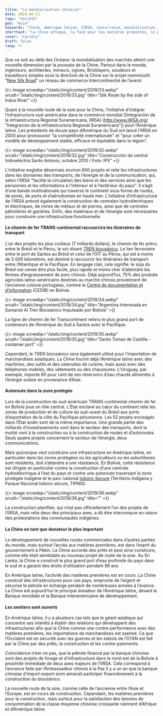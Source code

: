 ```yaml
---
title: "La mondialisation chinoise"
date: 2019-04-21
tags: "Société"
geo: "Asie"
keywords: "Chine, Amérique latine, IIRSA, concurrence, mondialisation, Side Street, infrastructure, commerce mondial, transport, Engerie, communication, Santos, Equador, Bolivie, Pérou"
shorttext: "La Chine attaque, la faim pour les matières premières, le pouvoir et la participation à l’échelle internationale."
cover: "society"
draft: false
lang: fr
---
```


Que ce soit au-delà des Océans: la mondialisation des marchés atteint une nouvelle dimension par la poussée de la Chine. Partout dans le monde, ingénieurs, architectes, mineurs, ogives, Bricklayers, soudeurs et travailleurs simples sous la direction de la Chine sur le projet mammouth "[New Silk Road](http://www.china.org.cn/business/node_7207419.htm "The Silk Road Economic")" un réseau de commerce Intercontinental de l’avenir.

{{< image srcwebp="/static/img/content/2019/33.webp" srcalt="/static/img/content/2019/33.jpg" title="Silk Route by the side of Indus River" >}}

Quant à la nouvelle route de la soie pour la Chine, l’initiative d’intégrer l’infrastructure sud-américaine dans le commerce mondial ([Integración de la infraestructura Regional Suramericana, IIRSA] (http://www.IIRSA.org/ "Integración de la infraestructura Regional Suramericana")) pour l’Amérique latine. Les présidents de douze pays d’Amérique du Sud ont lancé l’IIRSA en 2000 pour promouvoir  "la compétitivité internationale" et "pour créer un modèle de développement stable, efficace et équitable dans la région".

{{< image srcwebp="/static/img/content/2019/32.webp" srcalt="/static/img/content/2019/32.jpg" title="Construcción de central hidroeléctria Santo Antonio, octubre 2010 / Foto: IPS" >}}

L’initiative englobe désormais environ 600 projets et relie les infrastructures dans les domaines des transports, de l’énergie et de la communication, qui, selon l’IIRSA "facilite la circulation des biens et des services ainsi que les personnes et les informations à l’intérieur et à l’extérieur du pays". Il s’agit d’une bande multinationale qui traverse le continent sous forme de routes, de ponts, de ports et d’aérodromes en haute mer. L’initiative d’infrastructure de l’IIRSA prévoit également la construction de centrales hydroélectriques et électriques, de mines de métaux et de pierres, ainsi que de centrales pétrolières et gazières. Enfin, des matériaux et de l’énergie sont nécessaires pour construire une infrastructure fonctionnelle.

#### Le chemin de fer TRANS-continental raccourcira les itinéraires de transport

L’un des projets les plus coûteux (7 milliards dollars), le chemin de fer prévu entre le Brésil et le Pérou, le soi-disant [TREN bioceánico](http://www.IIRSA.org/proyectos/detalle_proyecto.aspx?h=1351 "Tren bioceánico"). Le lien ferroviaire entre le port de Santos au Brésil et celui de l’OIT au Pérou, qui est à moins de 5 000 kilomètres, est destiné à raccourcir les itinéraires de transport entre l’Atlantique et le Pacifique. En langage clair, cela signifie: le soja du Brésil est censé être plus facile, plus rapide et moins cher d’atteindre les fermes d’engraissement de porc chinois. Déjà aujourd’hui, 75% des produits agricoles latino-américains destinés au marché chinois proviennent de l’ancienne colonie portugaise, comme le [Centre de documentation et d’information](https://CEDIB.org/ "CEDIB es una Organización Civil Sin ánimo de lucro que brinda desde 1970 Servicios de Información y consulta documentaire sobre Temas sociales de Bolivia y América Latina con una Mirada Crítica") (CEDIB) en Bolivie.

{{< image srcwebp="/static/img/content/2019/34.webp" srcalt="/static/img/content/2019/34.jpg" title="Argentina Interesada en Sumarse Al Tren Bioceánico Impulsado por Bolivia" >}}

La ligne de chemin de fer Transcontinent reliera le plus grand port de conteneurs de l’Amérique du Sud à Santos avec le Pacifique.

{{< image srcwebp="/static/img/content/2019/35.webp" srcalt="/static/img/content/2019/35.jpg" title="Santo Tomas de Castilla - container port" >}}

Cependant, le TREN bioceánico sera également utilisé pour l’importation de marchandises asiatiques. La Chine fournit déjà l’Amérique latine avec des machines, des outils et des ustensiles de cuisine, mais aussi avec des téléphones mobiles, des vêtements ou des chaussures. L’Uruguay, par exemple, importe 80 pour cent de ses réservoirs d’eau chaude alimentés à l’énergie solaire en provenance d’Asie.

#### Autoroute dans la zone protégée

Lors de la construction du sud-américain TRANS-continental chemin de fer en Bolivie joue un rôle central. L’État enclavé au cœur du continent relie les zones de production et de culture du sud-ouest du Brésil aux ports d’exportation de la côte du Pacifique péruvienne. Les 52 projets envisagés dans l’État andin sont de la même importance. Une grande partie des milliards d’investissements vont dans le secteur des transports, dont la moitié vont à la construction ou à la construction de routes et d’autoroutes. Seuls quatre projets concernent le secteur de l’énergie, deux communications.

Mais quiconque veut construire une infrastructure en Amérique latine, en particulier dans les zones protégées où les agriculteurs ou les autochtones sont résidents, doit s’attendre à une résistance. En Bolivie, cette résistance est dirigée en particulier contre la construction d’une centrale hydroélectrique à l’est du pays et contre une autoroute traversant la zone protégée indigène et le parc national [Isiboro-Secure](http://www.parkswatch.org/parkprofile.php?l=eng&country=bol&park=isnp&page=inf# "Isiboro sécure") (Territorio Indígena y Parque Nacional Isiboro sécure, TIPNIS).

{{< image srcwebp="/static/img/content/2019/36.webp" srcalt="/static/img/content/2019/36.jpg" title="" >}}

La construction planifiée, qui n’est pas officiellement l’un des projets de l’IIRSA, mais relie deux des principaux axes, a dû être interrompue en raison des protestations des communautés indigènes.

#### La Chine en tant que donateur le plus important

Le développement de nouvelles routes commerciales dans d’autres parties du monde, mais surtout l’accès aux matières premières, est dans l’esprit du gouvernement à Pékin. La Chine accorde des prêts et peut ainsi construire, comme elle était semblable au nouveau projet de route de la soie. Au Sri Lanka, la Chine a construit le plus grand port d’eau profonde du pays dans le sud et a garanti des droits d’utilisation pendant 99 ans. 

En Amérique latine, l’activité des matières premières est en cours. La Chine construit des infrastructures pour ces pays, emprunte de l’argent et sécurise le pétrole en échange pendant de nombreuses années à l’avance. La Chine est aujourd’hui le principal donateur de l’Amérique latine, devant la Banque mondiale et la Banque interaméricaine de développement.

#### Les sentiers sont ouverts

En Amérique latine, il y a plusieurs cas tels que le géant asiatique qui concentre ses intérêts à établir des relations qui développent des infrastructures afin que la Chine comme une contre-performance avec des matières premières, les importations de marchandises est sashed. Ce que l’Occident est en sécurité avec les guerres et les statuts de l’OTAN est fait par la Chine par des prêts, la construction et les contre-paiements. 

Coïncidence n’est-ce pas, que le pétrole financé par la banque chinoise sont des projets de forage et d’infrastructure dans le nord-est de la Bolivie à proximité immédiate de deux axes majeurs de l’IIRSA. Cela correspond à l’annonce faite par l’Ambassadeur chinois à la Paz il y a un an que la banque chinoise d’import-export exim aimerait participer financièrement à la construction du bioceánico.

La nouvelle route de la soie, comme celle de l’ancienne entre l’Asie et l’Europe, est en cours de construction. Cependant, les matières premières pour la construction, mais surtout pour la satisfaction des besoins de consommation de la classe moyenne chinoise croissante viennent d’Afrique et d’Amérique latine. 
